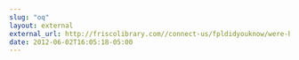 ```yaml
---
slug: "oq"
layout: external
external_url: http://friscolibrary.com//connect-us/fpldidyouknow/were-having-meme-contest
date: 2012-06-02T16:05:18-05:00
---
```

